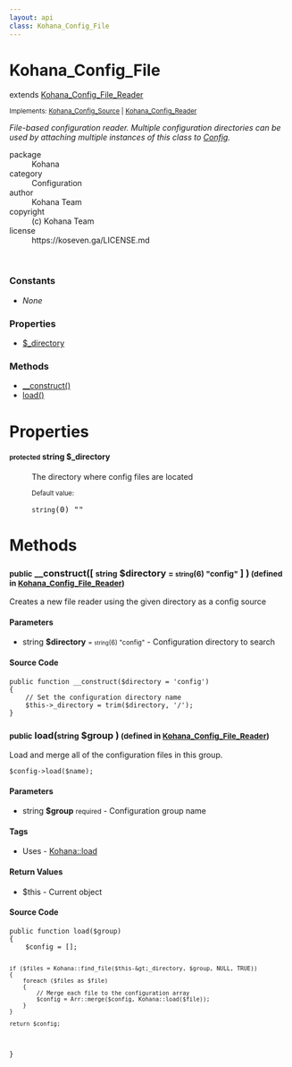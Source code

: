 ```yaml
---
layout: api
class: Kohana_Config_File
---
```

<h1>Kohana_Config_File</h1>
extends <a href='/documentation/api/Kohana_Config_File_Reader'>Kohana_Config_File_Reader</a>
<br />
<p class='interfaces'>
<small>Implements: <a href='/documentation/api/Kohana_Config_Source'>Kohana_Config_Source</a> | <a href='/documentation/api/Kohana_Config_Reader'>Kohana_Config_Reader</a></small>
</p>
<p>
<i><p>File-based configuration reader. Multiple configuration directories can be
used by attaching multiple instances of this class to <a href="/index.php/">Config</a>.</p>
</i>
</p>
<dl class='tags'>
<dt>package</dt>
<dd>Kohana</dd>
<dt>category</dt>
<dd>Configuration</dd>
<dt>author</dt>
<dd>Kohana Team</dd>
<dt>copyright</dt>
<dd>(c) Kohana Team</dd>
<dt>license</dt>
<dd>https://koseven.ga/LICENSE.md</dd>
</dl>
<br />
<div class='toc row d-none d-sm-flex d-md-flex d-lg-flex d-xl-flex'>
<div class='constants col-4'>
<h3>Constants</h3>
<ul>
<li>
<em>None</em>
</li>
</ul>
</div>
<div class='properties col-4'>
<h3>Properties</h3>
<ul>
<li>
<a href="#property-_directory">$_directory</a>
</li>
</ul>
</div>
<div class='methods col-4'>
<h3>Methods</h3>
<ul>
<li>
<a href="#__construct">__construct()</a>
</li>
<li>
<a href="#load">load()</a>
</li>

</ul>
</div>
</div>
<h1 id='properties'>Properties</h1>
<div class='properties'>
<dl>
<dt>
<h4 id='property-_directory'><small>protected</small>  <span class='blue'>string</span> $_directory</h4>
</dt>
<dd>
 <p>The directory where config files are located</p>
</dd>
<dd>
 </dd>
<dd>
<small>Default value:</small>
<br />
 <pre class="debug"><small>string</small><span>(0)</span> ""</pre></dd>
</dl>
</div>
<h1 id='methods'>Methods</h1>
<div class='methods'>

<div class='method'>
<h3 id="__construct"><small>public</small>  __construct([ <small>string</small> <span class="param" title="Configuration directory to search">$directory</span> <small>= <small>string</small><span>(6)</span> "config"</small> ] )<small> (defined in <a href='/documentation/api/Kohana_Config_File_Reader'>Kohana_Config_File_Reader</a>)</small></h3>
<div class='description'><p>Creates a new file reader using the given directory as a config source</p>
</div>
<h4>Parameters</h4>
<ul>
<li>
 <span class="blue">string </span><strong> $directory</strong> <small> = <small>string</small><span>(6)</span> "config"</small> - Configuration directory to search</li>
</ul>
<div class="method-source">
<h4>Source Code</h4>
<pre>
<code class="language-php">public function __construct($directory = &#039;config&#039;)
{
	// Set the configuration directory name
	$this-&gt;_directory = trim($directory, &#039;/&#039;);
}</code>
</pre>
</div>
</div>

<div class='method'>
<h3 id="load"><small>public</small>  load(<small>string</small> <span class="param" title="Configuration group name">$group</span> )<small> (defined in <a href='/documentation/api/Kohana_Config_File_Reader'>Kohana_Config_File_Reader</a>)</small></h3>
<div class='description'><p>Load and merge all of the configuration files in this group.</p>

<pre><code>$config-&gt;load($name);
</code></pre>
</div>
<h4>Parameters</h4>
<ul>
<li>
 <span class="blue">string </span><strong> $group</strong> <small>required</small> - Configuration group name</li>
</ul>
<h4>Tags</h4>
<ul class='tags'>
<li>Uses - <a href="#load">Kohana::load</a></li>
</ul>
<h4>Return Values</h4>
<ul class='return'>
<li>
<span class='blue'>$this</span>  - Current object 
</li></ul>
<div class="method-source">
<h4>Source Code</h4>
<pre>
<code class="language-php">public function load($group)
{
	$config = [];

	if ($files = Kohana::find_file($this-&gt;_directory, $group, NULL, TRUE))
	{
		foreach ($files as $file)
		{
			// Merge each file to the configuration array
			$config = Arr::merge($config, Kohana::load($file));
		}
	}

	return $config;
}</code>
</pre>
</div>
</div>
</div>